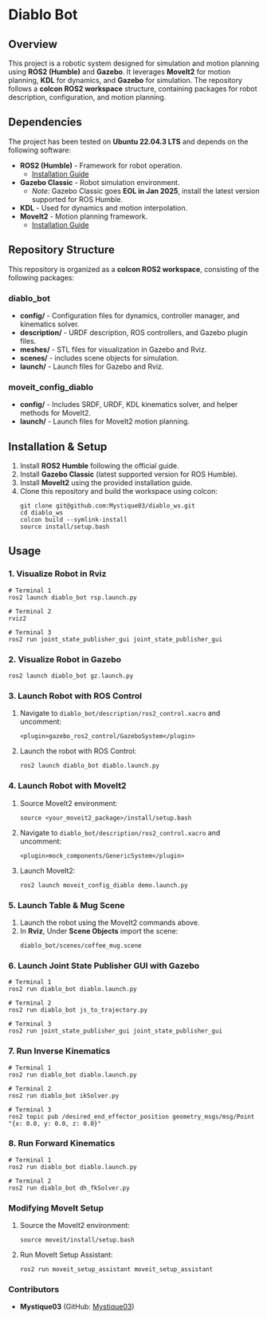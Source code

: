 # Diablo Bot

## Overview
This project is a robotic system designed for simulation and motion planning using **ROS2 (Humble)** and **Gazebo**. It leverages **MoveIt2** for motion planning, **KDL** for dynamics, and **Gazebo** for simulation. The repository follows a **colcon ROS2 workspace** structure, containing packages for robot description, configuration, and motion planning.

## Dependencies
The project has been tested on **Ubuntu 22.04.3 LTS** and depends on the following software:

- **ROS2 (Humble)** - Framework for robot operation.
  - [Installation Guide](https://docs.ros.org/en/humble/Installation/Ubuntu-Install-Debs.html)
- **Gazebo Classic** - Robot simulation environment.
  - *Note:* Gazebo Classic goes **EOL in Jan 2025**, install the latest version supported for ROS Humble.
- **KDL** - Used for dynamics and motion interpolation.
- **MoveIt2** - Motion planning framework.
  - [Installation Guide](https://moveit.picknik.ai/main/doc/tutorials/getting_started/getting_started.html)

## Repository Structure
This repository is organized as a **colcon ROS2 workspace**, consisting of the following packages:

### **diablo_bot**
- **config/** - Configuration files for dynamics, controller manager, and kinematics solver.
- **description/** - URDF description, ROS controllers, and Gazebo plugin files.
- **meshes/** - STL files for visualization in Gazebo and Rviz.
- **scenes/** - includes scene objects for simulation.
- **launch/** - Launch files for Gazebo and Rviz.

### **moveit_config_diablo**
- **config/** - Includes SRDF, URDF, KDL kinematics solver, and helper methods for MoveIt2.
- **launch/** - Launch files for MoveIt2 motion planning.

## Installation & Setup
1. Install **ROS2 Humble** following the official guide.
2. Install **Gazebo Classic** (latest supported version for ROS Humble).
3. Install **MoveIt2** using the provided installation guide.
4. Clone this repository and build the workspace using colcon:
   ```
   git clone git@github.com:Mystique03/diablo_ws.git
   cd diablo_ws
   colcon build --symlink-install
   source install/setup.bash
   ```

## Usage

### **1. Visualize Robot in Rviz**
```
# Terminal 1
ros2 launch diablo_bot rsp.launch.py

# Terminal 2
rviz2

# Terminal 3
ros2 run joint_state_publisher_gui joint_state_publisher_gui
```

### **2. Visualize Robot in Gazebo**
```
ros2 launch diablo_bot gz.launch.py
```

### **3. Launch Robot with ROS Control**
1. Navigate to `diablo_bot/description/ros2_control.xacro` and uncomment:
   ```
   <plugin>gazebo_ros2_control/GazeboSystem</plugin>
   ```
2. Launch the robot with ROS Control:
   ```
   ros2 launch diablo_bot diablo.launch.py
   ```

### **4. Launch Robot with MoveIt2**
1. Source MoveIt2 environment:
   ```
   source <your_moveit2_package>/install/setup.bash
   ```
2. Navigate to `diablo_bot/description/ros2_control.xacro` and uncomment:
   ```
   <plugin>mock_components/GenericSystem</plugin>
   ```
3. Launch MoveIt2:
   ```
   ros2 launch moveit_config_diablo demo.launch.py
   ```

### **5. Launch Table & Mug Scene**
1. Launch the robot using the MoveIt2 commands above.
2. In **Rviz**, Under **Scene Objects** import the scene:
   ```
   diablo_bot/scenes/coffee_mug.scene
   ```

### **6. Launch Joint State Publisher GUI with Gazebo**
```
# Terminal 1
ros2 run diablo_bot diablo.launch.py

# Terminal 2
ros2 run diablo_bot js_to_trajectory.py

# Terminal 3
ros2 run joint_state_publisher_gui joint_state_publisher_gui
```

### **7. Run Inverse Kinematics**
```
# Terminal 1
ros2 run diablo_bot diablo.launch.py

# Terminal 2
ros2 run diablo_bot ikSolver.py

# Terminal 3
ros2 topic pub /desired_end_effector_position geometry_msgs/msg/Point "{x: 0.0, y: 0.0, z: 0.0}"
```

### **8. Run Forward Kinematics**
```
# Terminal 1
ros2 run diablo_bot diablo.launch.py

# Terminal 2
ros2 run diablo_bot dh_fkSolver.py
```
### **Modifying MoveIt Setup**
1. Source the MoveIt2 environment:
   ```
   source moveit/install/setup.bash
   ```
2. Run MoveIt Setup Assistant:
   ```
   ros2 run moveit_setup_assistant moveit_setup_assistant
   ```

### **Contributors**
- **Mystique03** (GitHub: [Mystique03](https://github.com/Mystique03))



